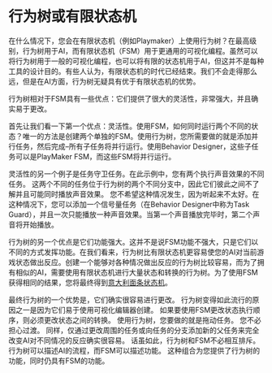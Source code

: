 ﻿# 行为树或有限状态机
在什么情况下，您会在有限状态机（例如Playmaker）上使用行为树？在最高级别，行为树用于AI，而有限状态机（FSM）用于更通用的可视化编程。虽然可以将行为树用于一般的可视化编程，也可以将有限的状态机用于AI，但这并不是每种工具的设计目的。有些人认为，有限状态机的时代已经结束。我们不会走得那么远，但是在AI方面，行为树无疑具有优于有限状态机的优势。

行为树相对于FSM具有一些优点：它们提供了很大的灵活性，非常强大，并且确实易于更改。

首先让我们看一下第一个优点：灵活性。使用FSM，如何同时运行两个不同的状态？唯一的方法是创建两个单独的FSM。使用行为树，您所需要做的就是添加并行任务，然后完成–所有子任务将并行运行。使用Behavior Designer，这些子任务可以是PlayMaker FSM，而这些FSM将并行运行。

灵活性的另一个例子是任务守卫任务。在此示例中，您有两个执行声音效果的不同任务。
这两个不同的任务位于行为树的两个不同分支中，因此它们彼此之间不了解并且可能同时播放声音效果。
您不希望这种情况发生，因为听起来不太好。在这种情况下，您可以添加一个信号量任务（在Behavior Designer中称为Task Guard），并且一次只能播放一种声音效果。当第一个声音播放完毕时，第二个声音将开始播放。

行为树的另一个优点是它们功能强大。这并不是说FSM功能不强大，只是它们以不同的方式发挥功能。在我们看来，行为树比有限状态机更容易使您的AI对当前游戏状态做出反应。创建一个能够对各种情况做出反应的行为树比较容易，而为了拥有相似的AI，需要使用有限状态机进行大量状态和转换的行为树。为了使用FSM获得相同的结果，您将最终得到[意大利面条状态机](https://answers.unrealengine.com/storage/temp/23368-statemachinespaghetti.png)。

最终行为树的一个优势是，它们确实很容易进行更改。
行为树变得如此流行的原因之一是因为它们易于使用可视化编辑器创建。
如果要使用FSM更改状态执行顺序，则必须更改状态之间的转换。
使用行为树，您要做的就是拖动任务。
您不必担心过渡。
同样，仅通过更改周围的任务或向任务的分支添加新的父任务来完全改变AI对不同情况的反应确实很容易。
话虽如此，行为树和FSM不必相互排斥。
行为树可以描述AI的流程，而FSM可以描述功能。
这种组合为您提供了行为树的功能，同时仍具有FSM的功能。

